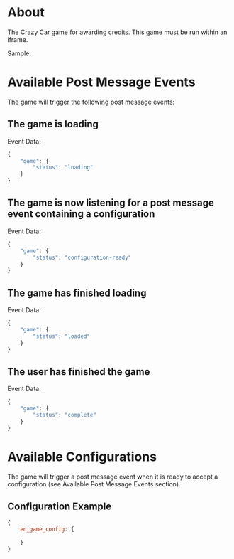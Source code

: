 # About
The Crazy Car game for awarding credits. This game must be run within an iframe.

Sample:

# Available Post Message Events
The game will trigger the following post message events:

## The game is loading
Event Data:
```javascript
{
    "game": {
        "status": "loading"
    }
}
```

## The game is now listening for a post message event containing a configuration
Event Data:
```javascript
{
    "game": {
        "status": "configuration-ready"
    }
}
```

## The game has finished loading
Event Data:
```javascript
{
    "game": {
        "status": "loaded"
    }
}
```

## The user has finished the game
Event Data:
```javascript
{
    "game": {
        "status": "complete"
    }
}
```

# Available Configurations
The game will trigger a post message event when it is ready to accept a configuration (see Available Post Message Events section).

## Configuration Example
```javascript
{
    en_game_config: {
        
    }
}
```
